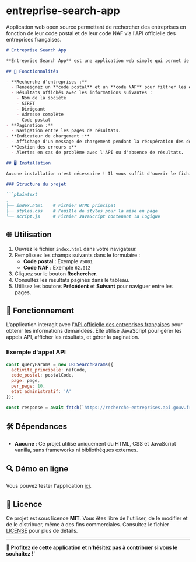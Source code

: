 # entreprise-search-app
Application web open source permettant de rechercher des entreprises en fonction de leur code postal et de leur code NAF via l'API officielle des entreprises françaises.


```markdown
# Entreprise Search App

**Entreprise Search App** est une application web simple qui permet de rechercher des entreprises françaises en fonction de leur **code postal** et de leur **code NAF**. Elle utilise l'[API officielle des entreprises françaises](https://recherche-entreprises.api.gouv.fr) pour obtenir des données précises et à jour.

## 🎯 Fonctionnalités

- **Recherche d'entreprises :**
  - Renseignez un **code postal** et un **code NAF** pour filtrer les entreprises correspondantes.
  - Résultats affichés avec les informations suivantes :
    - Nom de la société
    - SIRET
    - Dirigeant
    - Adresse complète
    - Code postal
- **Pagination :**
  - Navigation entre les pages de résultats.
- **Indicateur de chargement :**
  - Affichage d'un message de chargement pendant la récupération des données.
- **Gestion des erreurs :**
  - Alertes en cas de problème avec l'API ou d'absence de résultats.

## 🖥️ Installation

Aucune installation n'est nécessaire ! Il vous suffit d'ouvrir le fichier `index.html` avec un navigateur web pour commencer à utiliser l'application.

### Structure du projet

```plaintext
.
├── index.html    # Fichier HTML principal
├── styles.css    # Feuille de styles pour la mise en page
└── script.js     # Fichier JavaScript contenant la logique
```

## 🌐 Utilisation

1. Ouvrez le fichier `index.html` dans votre navigateur.
2. Remplissez les champs suivants dans le formulaire :
   - **Code postal** : Exemple `75001`
   - **Code NAF** : Exemple `62.01Z`
3. Cliquez sur le bouton **Rechercher**.
4. Consultez les résultats paginés dans le tableau.
5. Utilisez les boutons **Précédent** et **Suivant** pour naviguer entre les pages.

## 🚀 Fonctionnement

L'application interagit avec l'[API officielle des entreprises françaises](https://recherche-entreprises.api.gouv.fr) pour obtenir les informations demandées. Elle utilise JavaScript pour gérer les appels API, afficher les résultats, et gérer la pagination.

### Exemple d'appel API

```javascript
const queryParams = new URLSearchParams({
  activite_principale: nafCode,
  code_postal: postalCode,
  page: page,
  per_page: 10,
  etat_administratif: 'A'
});

const response = await fetch(`https://recherche-entreprises.api.gouv.fr/search?${queryParams}`);
```

## 🛠️ Dépendances

- **Aucune** : Ce projet utilise uniquement du HTML, CSS et JavaScript vanilla, sans frameworks ni bibliothèques externes.

## 🔍 Démo en ligne


Vous pouvez tester l'application [ici](https://giiver.github.io/entreprise-search-app/).


## 📃 Licence

Ce projet est sous licence **MIT**. Vous êtes libre de l'utiliser, de le modifier et de le distribuer, même à des fins commerciales. Consultez le fichier [LICENSE](LICENSE) pour plus de détails.

---

🎉 **Profitez de cette application et n'hésitez pas à contribuer si vous le souhaitez !**`

